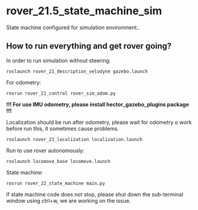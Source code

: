 # rover_21.5_state_machine_sim
State machine configured for simulation environment..

## How to run everything and get rover going?

In order to run simulation without steering:
```
roslaunch rover_21_description_velodyne gazebo.launch
```

For odometry:
```
rosrun rover_21_control rover_sim_odom.py
```
**!!! For use IMU odometry, please install hector_gazebo_plugins package !!!**


Localization should be run after odometry, please wait for odometry o work before run this, it sometimes cause problems.
```
roslaunch rover_21_localization localization.launch
```

Run to use rover autonomously:
```
roslaunch locomove_base locomove.launch
```

State machine:
```
rosrun rover_22_state_machine main.py
```
If state machine code does not stop, please shut down the sub-terminal window using ctrl+w, we are working on the issue.
